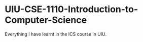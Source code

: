 # UIU-CSE-1110-Introduction-to-Computer-Science
Everything I have learnt in the ICS course in UIU. 
